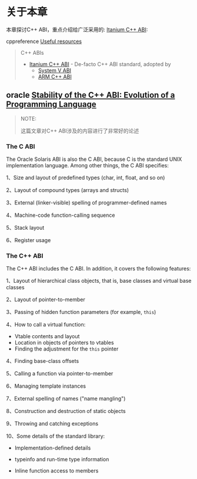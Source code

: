 # 关于本章

本章探讨C++ ABI，重点介绍给广泛采用的: [Itanium C++ ABI](https://itanium-cxx-abi.github.io/cxx-abi/abi.html):



cppreference [Useful resources](https://en.cppreference.com/w/cpp/links) 

> C++ ABIs
>
> - [Itanium C++ ABI](https://itanium-cxx-abi.github.io/cxx-abi/) - De-facto C++ ABI standard, adopted by
>   - [System V ABI](https://github.com/hjl-tools/x86-psABI/wiki/X86-psABI)
>   - [ARM C++ ABI](https://github.com/ARM-software/abi-aa/blob/main/cppabi64/cppabi64.rst)



## oracle [Stability of the C++ ABI: Evolution of a Programming Language](https://www.oracle.com/technical-resources/articles/it-infrastructure/stable-cplusplus-abi.html)

> NOTE:
>
> 这篇文章对C++ ABI涉及的内容进行了非常好的论述
>

### The C ABI

The Oracle Solaris ABI is also the C ABI, because C is the standard UNIX implementation language. Among other things, the C ABI specifies:

1、Size and layout of predefined types (char, int, float, and so on)

2、Layout of compound types (arrays and structs)

3、External (linker-visible) spelling of programmer-defined names

4、Machine-code function-calling sequence

5、Stack layout

6、Register usage

### The C++ ABI

The C++ ABI includes the C ABI. In addition, it covers the following features:

1、Layout of hierarchical class objects, that is, base classes and virtual base classes

2、Layout of pointer-to-member

3、Passing of hidden function parameters (for example, `this`)

4、How to call a virtual function:

- Vtable contents and layout
- Location in objects of pointers to vtables
- Finding the adjustment for the `this` pointer

4、Finding base-class offsets

5、Calling a function via pointer-to-member

6、Managing template instances

7、External spelling of names ("name mangling")

8、Construction and destruction of static objects

9、Throwing and catching exceptions

10、Some details of the standard library:

- Implementation-defined details

- typeinfo and run-time type information
- Inline function access to members

